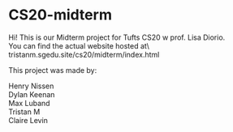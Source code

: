 # CS20-midterm

Hi! This is our Midterm project for Tufts CS20 w prof. Lisa Diorio.\
You can find the actual website hosted at\ tristanm.sgedu.site/cs20/midterm/index.html

This project was made by:

Henry Nissen\
Dylan Keenan\
Max Luband\
Tristan M\
Claire Levin